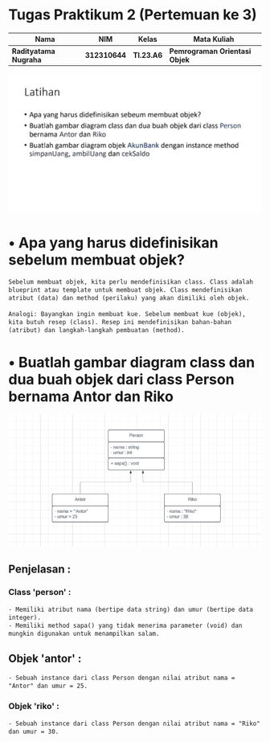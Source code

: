 # Tugas Praktikum 2 (Pertemuan ke 3) 

|Nama|NIM|Kelas|Mata Kuliah|
|----|---|-----|------|
|**Radityatama Nugraha**|**312310644**|**TI.23.A6**|**Pemrograman Orientasi Objek**|

![gambar](latihan1-gambar-diagram/ss1-latihan1.jpeg)

# • Apa yang harus didefinisikan sebelum membuat objek?
```
Sebelum membuat objek, kita perlu mendefinisikan class. Class adalah blueprint atau template untuk membuat objek. Class mendefinisikan atribut (data) dan method (perilaku) yang akan dimiliki oleh objek.

Analogi: Bayangkan ingin membuat kue. Sebelum membuat kue (objek), kita butuh resep (class). Resep ini mendefinisikan bahan-bahan (atribut) dan langkah-langkah pembuatan (method).
```

#  • Buatlah gambar diagram class dan dua buah objek dari class Person bernama Antor dan Riko

![gambar](latihan1-gambar-diagram/ss1-flowchart.png)

## Penjelasan :
### Class 'person' :
```
- Memiliki atribut nama (bertipe data string) dan umur (bertipe data integer).
- Memiliki method sapa() yang tidak menerima parameter (void) dan mungkin digunakan untuk menampilkan salam.
```
## Objek 'antor' :
```
- Sebuah instance dari class Person dengan nilai atribut nama = "Antor" dan umur = 25.
```
### Objek 'riko' :
```
- Sebuah instance dari class Person dengan nilai atribut nama = "Riko" dan umur = 30.
```









